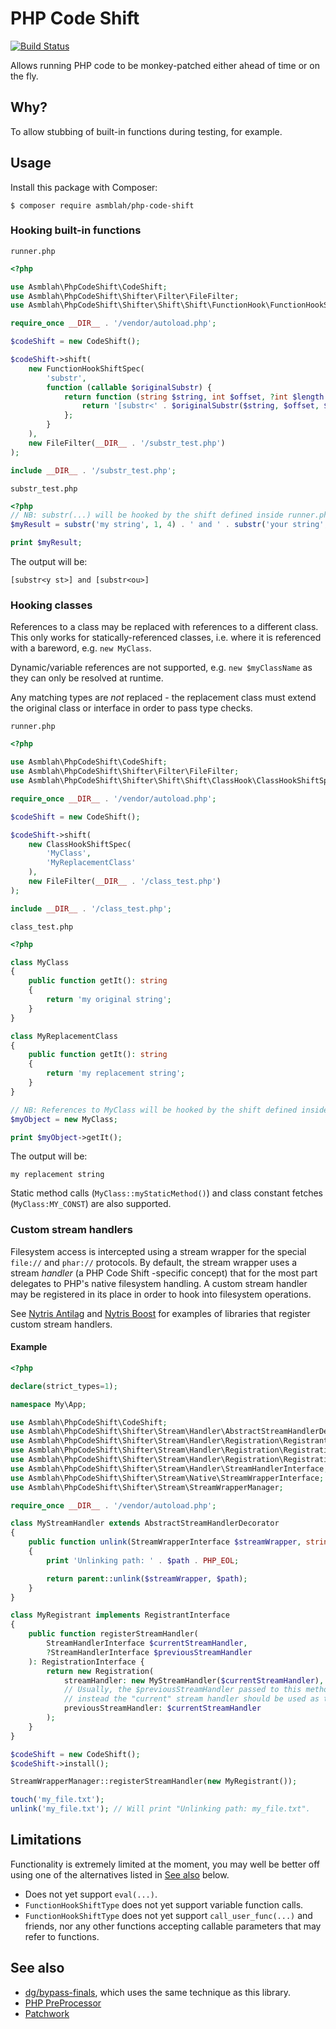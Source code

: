 # PHP Code Shift

[![Build Status](https://github.com/asmblah/php-code-shift/workflows/CI/badge.svg)](https://github.com/asmblah/php-code-shift/actions?query=workflow%3ACI)

Allows running PHP code to be monkey-patched either ahead of time or on the fly.

## Why?
To allow stubbing of built-in functions during testing, for example.

## Usage
Install this package with Composer:

```shell
$ composer require asmblah/php-code-shift
```

### Hooking built-in functions

`runner.php`

```php
<?php

use Asmblah\PhpCodeShift\CodeShift;
use Asmblah\PhpCodeShift\Shifter\Filter\FileFilter;
use Asmblah\PhpCodeShift\Shifter\Shift\Shift\FunctionHook\FunctionHookShiftSpec;

require_once __DIR__ . '/vendor/autoload.php';

$codeShift = new CodeShift();

$codeShift->shift(
    new FunctionHookShiftSpec(
        'substr',
        function (callable $originalSubstr) {
            return function (string $string, int $offset, ?int $length = null) use ($originalSubstr) {
                return '[substr<' . $originalSubstr($string, $offset, $length) . '>]';
            };
        }
    ),
    new FileFilter(__DIR__ . '/substr_test.php')
);

include __DIR__ . '/substr_test.php';
```

`substr_test.php`
```php
<?php
// NB: substr(...) will be hooked by the shift defined inside runner.php.
$myResult = substr('my string', 1, 4) . ' and ' . substr('your string', 1, 2);

print $myResult;
```

The output will be:
```
[substr<y st>] and [substr<ou>]
```

### Hooking classes

References to a class may be replaced with references to a different class. This only works
for statically-referenced classes, i.e. where it is referenced with a bareword, e.g. `new MyClass`.

Dynamic/variable references are not supported, e.g. `new $myClassName` as they can only be resolved at runtime.

Any matching types are _not_ replaced - the replacement class must extend the original class or interface
in order to pass type checks.

`runner.php`

```php
<?php

use Asmblah\PhpCodeShift\CodeShift;
use Asmblah\PhpCodeShift\Shifter\Filter\FileFilter;
use Asmblah\PhpCodeShift\Shifter\Shift\Shift\ClassHook\ClassHookShiftSpec;

require_once __DIR__ . '/vendor/autoload.php';

$codeShift = new CodeShift();

$codeShift->shift(
    new ClassHookShiftSpec(
        'MyClass',
        'MyReplacementClass'
    ),
    new FileFilter(__DIR__ . '/class_test.php')
);

include __DIR__ . '/class_test.php';
```

`class_test.php`
```php
<?php

class MyClass
{
    public function getIt(): string
    {
        return 'my original string';
    }
}

class MyReplacementClass
{
    public function getIt(): string
    {
        return 'my replacement string';
    }
}

// NB: References to MyClass will be hooked by the shift defined inside runner.php.
$myObject = new MyClass;

print $myObject->getIt();
```

The output will be:
```
my replacement string
```

Static method calls (`MyClass::myStaticMethod()`) and class constant fetches (`MyClass:MY_CONST`) are also supported.

### Custom stream handlers
Filesystem access is intercepted using a stream wrapper for the special `file://` and `phar://` protocols.
By default, the stream wrapper uses a stream _handler_ (a PHP Code Shift -specific concept)
that for the most part delegates to PHP's native filesystem handling.
A custom stream handler may be registered in its place in order to hook into filesystem operations.

See [Nytris Antilag][4] and [Nytris Boost][5] for examples of libraries that register custom stream handlers.

#### Example

```php
<?php

declare(strict_types=1);

namespace My\App;

use Asmblah\PhpCodeShift\CodeShift;
use Asmblah\PhpCodeShift\Shifter\Stream\Handler\AbstractStreamHandlerDecorator;
use Asmblah\PhpCodeShift\Shifter\Stream\Handler\Registration\RegistrantInterface;
use Asmblah\PhpCodeShift\Shifter\Stream\Handler\Registration\Registration;
use Asmblah\PhpCodeShift\Shifter\Stream\Handler\Registration\RegistrationInterface;
use Asmblah\PhpCodeShift\Shifter\Stream\Handler\StreamHandlerInterface;
use Asmblah\PhpCodeShift\Shifter\Stream\Native\StreamWrapperInterface;
use Asmblah\PhpCodeShift\Shifter\Stream\StreamWrapperManager;

require_once __DIR__ . '/vendor/autoload.php';

class MyStreamHandler extends AbstractStreamHandlerDecorator
{
    public function unlink(StreamWrapperInterface $streamWrapper, string $path): bool
    {
        print 'Unlinking path: ' . $path . PHP_EOL;

        return parent::unlink($streamWrapper, $path);
    }
}

class MyRegistrant implements RegistrantInterface
{
    public function registerStreamHandler(
        StreamHandlerInterface $currentStreamHandler,
        ?StreamHandlerInterface $previousStreamHandler
    ): RegistrationInterface {
        return new Registration(
            streamHandler: new MyStreamHandler($currentStreamHandler),
            // Usually, the $previousStreamHandler passed to this method will not be of use,
            // instead the "current" stream handler should be used as that will become the previous one.
            previousStreamHandler: $currentStreamHandler
        );
    }
}

$codeShift = new CodeShift();
$codeShift->install();

StreamWrapperManager::registerStreamHandler(new MyRegistrant());

touch('my_file.txt');
unlink('my_file.txt'); // Will print "Unlinking path: my_file.txt".
```

## Limitations
Functionality is extremely limited at the moment, you may well be better off using one of the alternatives
listed in [See also](#see-also) below.

- Does not yet support `eval(...)`.
- `FunctionHookShiftType` does not yet support variable function calls.
- `FunctionHookShiftType` does not yet support `call_user_func(...)` and friends,
  nor any other functions accepting callable parameters that may refer to functions.

## See also
- [dg/bypass-finals][1], which uses the same technique as this library.
- [PHP PreProcessor][2]
- [Patchwork][3]

[1]: https://github.com/dg/bypass-finals
[2]: https://github.com/ircmaxell/php-preprocessor
[3]: https://github.com/antecedent/patchwork
[4]: https://github.com/nytris/antilag
[5]: https://github.com/nytris/boost

